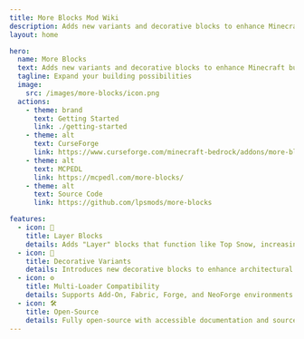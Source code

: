 ```yaml
---
title: More Blocks Mod Wiki
description: Adds new variants and decorative blocks to enhance Minecraft builds.
layout: home

hero:
  name: More Blocks
  text: Adds new variants and decorative blocks to enhance Minecraft builds.
  tagline: Expand your building possibilities
  image:
    src: /images/more-blocks/icon.png
  actions:
    - theme: brand
      text: Getting Started
      link: ./getting-started
    - theme: alt
      text: CurseForge
      link: https://www.curseforge.com/minecraft-bedrock/addons/more-blocks
    - theme: alt
      text: MCPEDL
      link: https://mcpedl.com/more-blocks/
    - theme: alt
      text: Source Code
      link: https://github.com/lpsmods/more-blocks

features:
  - icon: 🧱
    title: Layer Blocks
    details: Adds "Layer" blocks that function like Top Snow, increasing block height for more detailed builds.
  - icon: 🎨
    title: Decorative Variants
    details: Introduces new decorative blocks to enhance architectural designs and creative builds.
  - icon: ⚙️
    title: Multi-Loader Compatibility
    details: Supports Add-On, Fabric, Forge, and NeoForge environments.
  - icon: 🛠️
    title: Open-Source
    details: Fully open-source with accessible documentation and source code.
---
```

